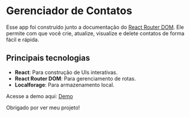# Gerenciador de Contatos

Esse app foi construído junto a documentação do [React Router DOM](https://reactrouter.com/en/main/start/tutorial). Ele permite com que você crie, atualize, visualize e delete contatos de forma fácil e rápida.

## Principais tecnologias

- **React**: Para construção de UIs interativas.
- **React Router DOM**: Para gerenciamento de rotas.
- **Localforage**: Para armazenamento local.

Acesse a demo aqui: [Demo]()

Obrigado por ver meu projeto!
